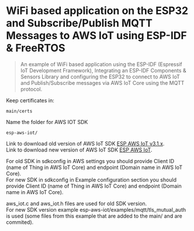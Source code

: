# WiFi based application on the ESP32 and Subscribe/Publish MQTT Messages to AWS IoT using ESP-IDF & FreeRTOS



> An example of WiFi based application using the ESP-IDF (Espressif IoT Development Framework), Integrating an ESP-IDF Components & Sensors Library and configuring the ESP32 to connect to AWS IoT and Publish/Subscribe messages via AWS IoT Core using the MQTT protocol.
>
Keep certificates in:
```
main/certs
```
Name the folder for AWS IOT SDK
```
esp-aws-iot/
```
Link to download old version of AWS IoT SDK [ESP AWS IoT v3.1.x](https://github.com/espressif/esp-aws-iot/tree/release/v3.1.x).  
Link to download new version of AWS IoT SDK [ESP AWS IoT](https://github.com/espressif/esp-aws-iot).  

For old SDK in sdkconfig in AWS settings you should provide Client ID (name of Thing in AWS IoT Core) and endpoint (Domain name in AWS IoT Core).  
For new SDK in sdkconfig in Example configuration section you should provide Client ID (name of Thing in AWS IoT Core) and endpoint (Domain name in AWS IoT Core).  

aws_iot.c and aws_iot.h files are used for old SDK version.  
For new SDK version example esp-aws-iot/examples/mqtt/tls_mutual_auth is used (some files from this example that are added to the main/ and are commited).